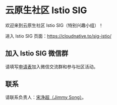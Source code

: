 # 云原生社区 Istio SIG
欢迎来到云原生社区 Istio SIG（特别兴趣小组）！

进入 Istio SIG 页面：<https://cloudnative.to/sig-istio/>

## 加入 Istio SIG 微信群

请填写[申请表](https://wj.qq.com/s2/7309386/b0f5/)加入微信交流群和参与社区活动。

## 联系

请联系负责人：[宋净超（Jimmy Song）](https://jimmysong.io)。
